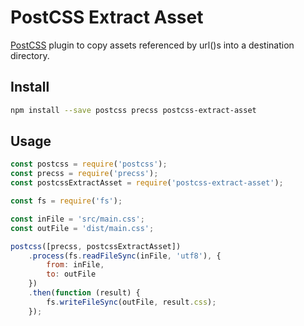 # PostCSS Extract Asset

[PostCSS](https://github.com/postcss/postcss) plugin to copy assets referenced by url()s into a destination directory.

## Install

```sh
npm install --save postcss precss postcss-extract-asset
```

## Usage

```js
const postcss = require('postcss');
const precss = require('precss');
const postcssExtractAsset = require('postcss-extract-asset');

const fs = require('fs');

const inFile = 'src/main.css';
const outFile = 'dist/main.css';

postcss([precss, postcssExtractAsset])
    .process(fs.readFileSync(inFile, 'utf8'), {
        from: inFile, 
        to: outFile
    })
    .then(function (result) {
        fs.writeFileSync(outFile, result.css);
    });
```
